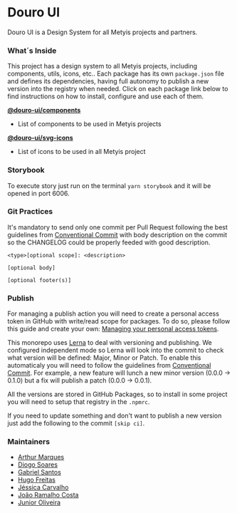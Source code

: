 # Douro UI

Douro UI is a Design System for all Metyis projects and partners.

### What´s Inside

This project has a design system to all Metyis projects, including components, utils, icons, etc..
Each package has its own `package.json` file and defines its dependencies, having full autonomy to publish a new version into the registry when needed. Click on each package link below to find instructions on how to install, configure and use each of them.

[**@douro-ui/components**](packages/components)

- List of components to be used in Metyis projects

[**@douro-ui/svg-icons**](packages/svg-icons)

- List of icons to be used in all Metyis project

### Storybook

To execute story just run on the terminal `yarn storybook` and it will be opened in port 6006.

### Git Practices

It's mandatory to send only one commit per Pull Request following the best guidelines from [Conventional Commit](https://www.conventionalcommits.org/en/v1.0.0/) with body description on the commit so the CHANGELOG could be properly feeded with good description.

```
<type>[optional scope]: <description>

[optional body]

[optional footer(s)]
```

### Publish

For managing a publish action you will need to create a personal access token in GitHub with write/read scope for packages.
To do so, please follow this guide and create your own: [Managing your personal access tokens](https://docs.github.com/en/authentication/keeping-your-account-and-data-secure/managing-your-personal-access-tokens).

This monorepo uses [Lerna](https://lerna.js.org/) to deal with versioning and publishing.
We configured independent mode so Lerna will look into the commit to check what version will be defined: Major, Minor or Patch.
To enable this automaticaly you will need to follow the guidelines from [Conventional Commit](https://www.conventionalcommits.org/en/v1.0.0/). For example, a new feature will lunch a new minor version (0.0.0 -> 0.1.0) but a fix will publish a patch (0.0.0 -> 0.0.1).

All the versions are stored in GitHub Packages, so to install in some project you will need to setup that registry in the `.npmrc`.

If you need to update something and don't want to publish a new version just add the following to the commit `[skip ci]`.

### Maintainers

- [Arthur Marques](https://github.com/Arthurmqz)
- [Diogo Soares](https://github.com/vzdiogo)
- [Gabriel Santos](https://github.com/GabrielSt)
- [Hugo Freitas](https://github.com/HugoFreitasGIT)
- [Jéssica Carvalho](https://github.com/jessywork)
- [João Ramalho Costa](https://github.com/joaoprcosta)
- [Junior Oliveira](https://github.com/JuniorDiasOliveira)
